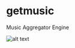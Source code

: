 # getmusic
 Music Aggregator Engine

 ![alt text](https://github.com/derhnyel/getmusic/blob/build-engine/assets/logo.jpg?raw=true)

